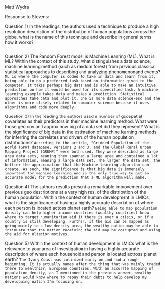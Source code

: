 Matt Wydra

Response to Stevens:

Question 1) In the readings, the authors used a technique to produce a high resolution description of the distribution of human
populations across the globe. what is the name of this technique and describe in general terms how it works?
```Random forest with remotely sensed and ancillary data. The authors used Python version 2.6 using "ArcGIS 10.0 SP1" (Stevens et al. ). According to an image in the article, their process was as follows: step 1) aggregate at one adm level up; 2) process data at 10km buffered covariate boundary; 3)
  ```
  
Question 2) The Random Forest model is Machine Leanring (ML). What is ML? Within the context of this study, what distinguishes a data science, machine learning method (such as random forest) from previous classical statistical approaches to describing and analyzing phenomenonand events?
```ML is where the computer is coded to take in data and learn from it, being able to do a preferred task based on information given to the computer. It takes perhaps big data and is able to make an intuitive prediction on how it would be used for its speecified task. A machine learning example takes data and makes a prediction. Statistical approaches take data and plot it. One is more data science-esc and the other is more closely related to computer science because it uses algorithms and code more deeply.```

Question 3) In the reading the authors used a number of geospatial covariates as their predictors in their machine learning method. What were  those geo cov and approx how big of a data set did they represent? What is the significance of big data in the estimation of machine learning methods for inferring the correlates and drivers of the human population distributions?
```According to the article, "Gridded Population of the World (GPW) database, versions 2 and 3, and the Global Rural Urban Mapping Project (GRUMP)" were both used. They were described as large area data sets, meaning they spanned a large area and contained a lot of information, meaning a large data set. The larger the data set, the bettter the approximation that the Machine learning algorithm can create. As such, the significance is that big data is immensely important for machine learning and is the only true way to get an accurate model for the prediction that a ML algorithm will make. ```

Question 4) The authors results present a remarkable improvement over previous geo descriptions at a very high res, of the distribution of the human population. Within the context of human development in LMICs, what is the significance of having a highly accurate description of where each person is located actoss planet earth?
```Being able to map population density can help higher income countries (wealthy countries) know where to target humanitarian aid if there is ever a crisis, or if a country is still developing. Further, if the aid can be mapped as going mainly to a low-density area, the wealthy nation may be able to insinuate that the nation receiving the aid may be corrupted and using the aid for ulterior motives.```

Question 5) Within the context of human development in LMICs what is the relevance to your area of investigation in having a highly accurate description of where each household and person is located actross planet earth?
```The Ivory Coast was colinized early on and had a rough beginning. It is actually names after the thing that was mainly traded there to wealthier, European countries. With an accurate mapping of population density, as I mentioned in the previous answer, wealthy nations would know where to repay their debts to help develop my developuing nation I'm focusing on.```
